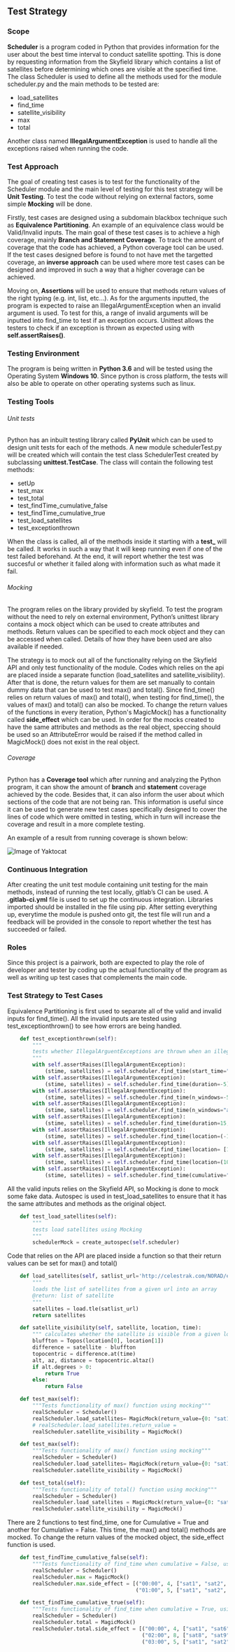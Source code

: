 ## Test Strategy

### Scope
**Scheduler** is a program coded in Python that provides information for the user about the best time interval to conduct satellite spotting. This is done by requesting information from the Skyfield library which contains a list of satellites before determining which ones are visible at the specified time. The class Scheduler is used to define all the methods used for the module scheduler.py and the main methods to be tested are:
* load_satellites
* find_time
* satellite_visibility
* max
* total

Another class named **IllegalArgumentException** is used to handle all the exceptions raised when running the code. 
### Test Approach
The goal of creating test cases is to test for the functionality of the Scheduler module and the main level of testing for this test strategy will be **Unit Testing**. To test the code without relying on external factors, some simple **Mocking** will be done.

Firstly, test cases are designed using a subdomain blackbox technique such as **Equivalence Partitioning**. An example of an equivalence class would be Valid/Invalid inputs. The main goal of these test cases is to achieve a high coverage, mainly **Branch and Statement Coverage**. To track the amount of coverage that the code has achieved, a Python coverage tool can be used. If the test cases designed before is found to not have met the targetted coverage, an **inverse approach** can be used where more test cases can be designed and improved in such a way that a higher coverage can be achieved. 

Moving on, **Assertions** will be used to ensure that methods return values of the right typing (e.g. int, list, etc...). As for the arguments inputted, the program is expected to raise an IllegalArgumentException when an invalid argument is used. To test for this, a range of invalid arguments will be inputted into find_time to test if an exception occurs. Unittest allows the testers to check if an exception is thrown as expected using with **self.assertRaises()**.

### Testing Environment
The program is being written in **Python 3.6** and will be tested using the Operating System **Windows 10**. Since python is cross platform, the tests will also be able to operate on other operating systems such as linux. 

### Testing Tools
###### Unit tests
Python has an inbuilt testing library called **PyUnit** which can be used to design unit tests for each of the methods. A new module schedulerTest.py will be created which will contain the test class SchedulerTest created by subclassing **unittest.TestCase**. The class will contain the following test methods:
* setUp
* test_max
* test_total 
* test_findTime_cumulative_false
* test_findTime_cumulative_true
* test_load_satellites
* test_exceptionthrown

When the class is called, all of the methods inside it starting with a **test_** will be called. It works in such a way that it will keep running even if one of the test failed beforehand. At the end, it will report whether the test was succesful or whether it failed along with information such as what made it fail.
###### Mocking
The program relies on the library provided by skyfield. To test the program without the need to rely on external environment, Python’s unittest library contains a mock object which can be used to create attributes and methods. Return values can be specified to each mock object and they can be accessed when called. Details of how they have been used are also available if needed. 

The strategy is to mock out all of the functionality relying on the Skyfield API and only test functionality of the module. Codes which relies on the api are placed inside a separate function (load_satellites and satellite_visibility). After that is done, the return values for them are set manually to contain dummy data that can be used to test max() and total(). Since find_time() relies on return values of max() and total(), when testing for find_time(), the values of max() and total() can also be mocked. To change the return values of the functions in every iteration, Python's MagicMock() has a functionality called **side_effect** which can be used. In order for the mocks created to have the same attributes and methods as the real object, speccing should be used so an AttributeError would be raised if the method called in MagicMock() does not exist in the real object.

###### Coverage
Python has a **Coverage tool** which after running and analyzing the Python program, it can show the amount of **branch** and **statement** coverage achieved by the code. Besides that, it can also inform the user about which sections of the code that are not being ran. This information is useful since it can be used to generate new test cases specifically designed to cover the lines of code which were omitted in testing, which in turn will increase the coverage and result in a more complete testing.

An example of a result from running coverage is shown below:

![Image of Yaktocat](https://i.imgur.com/uWFt13F.png)
### Continuous Integration
After creating the unit test module containing unit testing for the main methods, instead of running the test locally, gitlab’s CI can be used. A **.gitlab-ci.yml** file is used to set up the continuous integration. Libraries imported should be installed in the file using pip. After setting everything up, everytime the module is pushed onto git, the test file will run and a feedback will be provided in the console to report whether the test has succeeded or failed. 

### Roles
Since this project is a pairwork, both are expected to play the role of developer and tester by coding up the actual functionality of the program as well as writing up test cases that complements the main code.

### Test Strategy to Test Cases
Equivalence Partitioning is first used to separate all of the valid and invalid inputs for find_time(). All the invalid inputs are tested using test_exceptionthrown() to see how errors are being handled.
```python
    def test_exceptionthrown(self):
        """
        tests whether IllegalArguentExceptions are thrown when an illegal argument is used in the find_time function
        """
        with self.assertRaises(IllegalArgumentException):
            (stime, satellites) = self.scheduler.find_time(start_time="now")
        with self.assertRaises(IllegalArgumentException):
            (stime, satellites) = self.scheduler.find_time(duration=-5)
        with self.assertRaises(IllegalArgumentException):
            (stime, satellites) = self.scheduler.find_time(n_windows=-5)
        with self.assertRaises(IllegalArgumentException):
            (stime, satellites) = self.scheduler.find_time(n_windows="a")
        with self.assertRaises(IllegalArgumentException):
            (stime, satellites) = self.scheduler.find_time(duration=15, sample_interval=20)
        with self.assertRaises(IllegalArgumentException):
            (stime, satellites) = self.scheduler.find_time(location=(-100,100))
        with self.assertRaises(IllegalArgumentException):
            (stime, satellites) = self.scheduler.find_time(location= [10, 10])
        with self.assertRaises(IllegalArgumentException):
            (stime, satellites) = self.scheduler.find_time(location=(10,200))
        with self.assertRaises(IllegalArgumentException):
            (stime, satellites) = self.scheduler.find_time(cumulative="hello")
```
All the valid inputs relies on the Skyfield API, so Mocking is done to mock some fake data. Autospec is used in test_load_satellites to ensure that it has the same attributes and methods as the original object. 
```python
    def test_load_satellites(self):
        """
        tests load satellites using Mocking
        """
        schedulerMock = create_autospec(self.scheduler)
```
Code that relies on the API are placed inside a function so that their return values can be set for max() and total()
```python
    def load_satellites(self, satlist_url='http://celestrak.com/NORAD/elements/visual.txt'):
        """
        loads the list of satellites from a given url into an array
        @return: list of satellite
        """
        satellites = load.tle(satlist_url)
        return satellites
```
```python
    def satellite_visibility(self, satellite, location, time):
        """ calculates whether the satellite is visible from a given location and at a specified time"""
        bluffton = Topos(location[0], location[1])
        difference = satellite - bluffton
        topocentric = difference.at(time)
        alt, az, distance = topocentric.altaz()
        if alt.degrees > 0:
            return True
        else:
            return False
```
```python
    def test_max(self):
        """Tests functionality of max() function using mocking"""
        realScheduler = Scheduler()
        realScheduler.load_satellites= MagicMock(return_value={0: "sat1", 1:"sat2", 2:"sat3"})
        # realScheduler.load_satellites.return_value =
        realScheduler.satellite_visibility = MagicMock()
```
```python
    def test_max(self):
        """Tests functionality of max() function using mocking"""
        realScheduler = Scheduler()
        realScheduler.load_satellites= MagicMock(return_value={0: "sat1", 1:"sat2", 2:"sat3"})
        realScheduler.satellite_visibility = MagicMock()
```
```python
    def test_total(self):
        """Tests functionality of total() function using mocking"""
        realScheduler = Scheduler()
        realScheduler.load_satellites = MagicMock(return_value={0: "sat1", 1: "sat2", 2: "sat3", 3:"sat4", 4:"sat5"})
        realScheduler.satellite_visibility = MagicMock()
```
There are 2 functions to test find_time, one for Cumulative = True and another for Cumulative = False. This time, the max() and total() methods are mocked. To change the return values of the mocked object, the side_effect function is used. 
```python
    def test_findTime_cumulative_false(self):
        """Tests functionality of find_time when cumulative = False, using mocking"""
        realScheduler = Scheduler()
        realScheduler.max = MagicMock()
        realScheduler.max.side_effect = [("00:00", 4, ["sat1", "sat2", "sat3", "sat4"]),("00:00", 2, ["sat1", "sat2"]),
                                         ("01:00", 5, ["sat1", "sat2", "sat3", "sat4", "sat5"])]
```
```python
    def test_findTime_cumulative_true(self):
        """Tests functionality of find_time when cumulative = True, using mocking"""
        realScheduler = Scheduler()
        realScheduler.total = MagicMock()
        realScheduler.total.side_effect = [("00:00", 4, ["sat1", "sat6", "sat3", "sat4"]), ("01:00", 2, ["sat1", "sat7"]),
                                           ("02:00", 8, ["sat8", "sat9", "sat10", "sat4", "sat5, sat11, sat2, sat3"]),
                                           ("03:00", 5, ["sat1", "sat2", "sat3", "sat4", "sat5"])]
```




